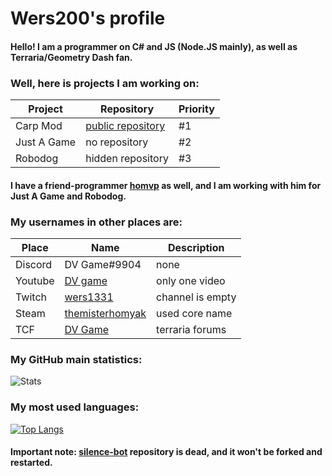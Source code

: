 # Wers200's profile
#### Hello! I am a programmer on C# and JS (Node.JS mainly), as well as Terraria/Geometry Dash fan.

### Well, here is projects I am working on:
| Project | Repository | Priority |
| ------ | ------ | ------ |
| Carp Mod | [public repository](https://github.com/Wers200/CarpMod) | #1 |
| Just A Game | no repository | #2 |
| Robodog | hidden repository | #3 |

#### I have a friend-programmer [homvp](https://github.com/Compdog-inc) as well, and I am working with him for Just A Game and Robodog.

### My usernames in other places are:
| Place | Name | Description |
| ------ | ------ | ------ |
| Discord | DV Game#9904 | none |
| Youtube | [DV game](https://www.youtube.com/channel/UCaco8Vx4QIUQaAsJ8Mr_Pmg) | only one video |
| Twitch | [wers1331](https://www.twitch.tv/wers1331) | channel is empty |
| Steam | [themisterhomyak](https://steamcommunity.com/profiles/76561199044854598/) | used core name |
| TCF | [DV Game](https://forums.terraria.org/index.php?members/dv-game.213693/) | terraria forums |

### My GitHub main statistics:

![Stats](https://github-readme-stats.vercel.app/api?username=Wers200&show_icons=true) 
### My most used languages:

[![Top Langs](https://github-readme-stats.vercel.app/api/top-langs/?username=Wers200&layout=compact)](https://github.com/anuraghazra/github-readme-stats)

#### Important note: [silence-bot](https://github.com/Wers200/silence-bot) repository is dead, and it won't be forked and restarted.
